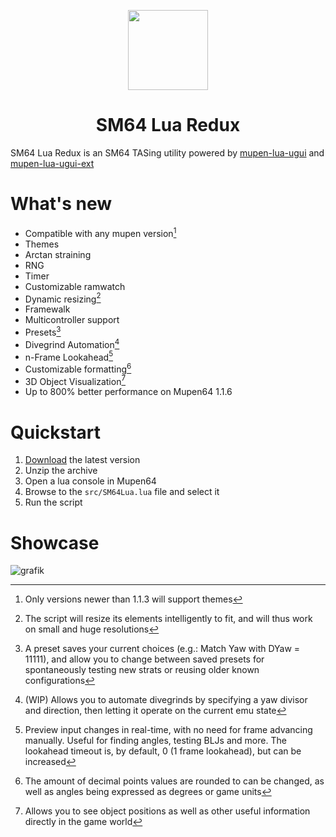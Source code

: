 <p align="center">
  <img width="128" align="center" src="https://github.com/Mupen64-Rewrite/SM64LuaRedux/assets/48759429/4c3ac7b9-ba24-401c-b074-9ba364f0295a">
</p>

<h1 align="center">
  SM64 Lua Redux
</h1>

SM64 Lua Redux is an SM64 TASing utility powered by [mupen-lua-ugui](https://github.com/Aurumaker72/mupen-lua-ugui) and  [mupen-lua-ugui-ext](https://github.com/Aurumaker72/mupen-lua-ugui-ext)

# What's new

- Compatible with any mupen version[^1]
- Themes
- Arctan straining
- RNG
- Timer
- Customizable ramwatch
- Dynamic resizing[^2]
- Framewalk
- Multicontroller support
- Presets[^3]
- Divegrind Automation[^4]
- n-Frame Lookahead[^5]
- Customizable formatting[^6]
- 3D Object Visualization[^7]
- Up to 800% better performance on Mupen64 1.1.6

[^1]: Only versions newer than 1.1.3 will support themes
[^2]: The script will resize its elements intelligently to fit, and will thus work on small and huge resolutions
[^3]: A preset saves your current choices (e.g.: Match Yaw with DYaw = 11111), and allow you to change between saved presets for spontaneously testing new strats or reusing older known configurations
[^4]: (WIP) Allows you to automate divegrinds by specifying a yaw divisor and direction, then letting it operate on the current emu state
[^5]: Preview input changes in real-time, with no need for frame advancing manually. Useful for finding angles, testing BLJs and more. The lookahead timeout is, by default, 0 (1 frame lookahead), but can be increased
[^6]: The amount of decimal points values are rounded to can be changed, as well as angles being expressed as degrees or game units
[^7]: Allows you to see object positions as well as other useful information directly in the game world

# Quickstart

1. [Download](https://github.com/Mupen64-Rewrite/SM64LuaRedux/archive/refs/heads/master.zip) the latest version
2. Unzip the archive
3. Open a lua console in Mupen64
4. Browse to the `src/SM64Lua.lua` file and select it
5. Run the script

# Showcase

![grafik](https://github.com/Mupen64-Rewrite/SM64LuaRedux/assets/48759429/3cf3f63a-df4c-4418-be55-36eee56d7885)

